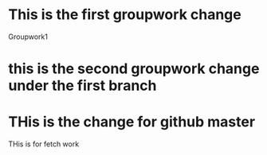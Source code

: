 # This is the first groupwork change 
Groupwork1
# this is the second groupwork change under the first branch 
# THis is the change for github master
THis is for fetch work
